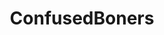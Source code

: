 ---
title: ConfusedBoners
crosslinks:
- WTF
- mildlypenis
- funny
- mildlyinteresting
- gifs
- familyguy
- gfycat
- wildlypenis
- TurnsuON
- space
- nsfw_wtf
- HighMileageHoles
- whitepeoplegifs
- worldnews
- yiff
- tifu
- jesuschristreddit
- qwop
- teenagers
- pics
---